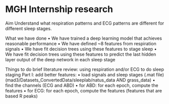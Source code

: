 # MGH Internship research
Aim
Understand what respiration patterns and ECG patterns are different for different sleep stages.

What we have done
•	We have trained a deep learning model that achieves reasonable performance
•	We have defined ~8 features from respiration signals
•	We have fit decision trees using these features to stage sleep
•	We have fit decision trees using these features to predict the last hidden layer output of the deep network in each sleep stage

Things to do
brief literature review: using respiration and/or ECG to do sleep staging
Part I:
add better features:
•	load signals and sleep stages (.mat file) (mad3/Datasets_ConvertedData/sleeplab/natus_data AND grass_data)
•	find the channels (ECG and ABD)
•	for ABD: for each epoch, compute the features
•	for ECG: for each epoch, compute the features (features that are based R peaks)
